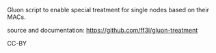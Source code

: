 Gluon script to enable special treatment for single nodes based on their MACs.

source and documentation: https://github.com/ff3l/gluon-treatment

CC-BY
